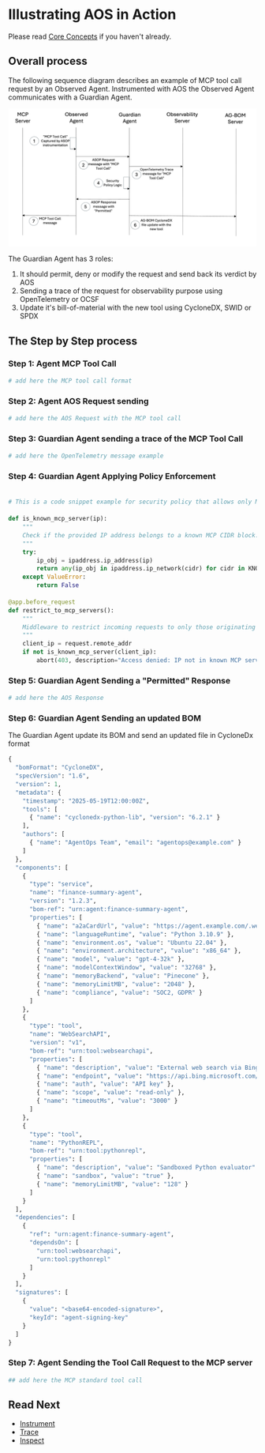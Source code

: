 # Illustrating AOS in Action

Please read [Core Concepts](./core_concepts.md) if you haven't already.

## Overall process

The following sequence diagram describes an example of MCP tool call request by an Observed Agent.
Instrumented with AOS the Observed Agent communicates with a Guardian Agent.

![Sequence Diagram](../assets/sequence_diagram.png "Sequence Diagram")

The Guardian Agent has 3 roles:

1. It should permit, deny or modify the request and send back its verdict by AOS
2. Sending a trace of the request for observability purpose using OpenTelemetry or OCSF
3. Update it's bill-of-material with the new tool using CycloneDX, SWID or SPDX

## The Step by Step process

### Step 1: Agent MCP Tool Call
```python
# add here the MCP tool call format
```
### Step 2: Agent AOS Request sending
```python
# add here the AOS Request with the MCP tool call
```
### Step 3: Guardian Agent sending a trace of the MCP Tool Call
```python
# add here the OpenTelemetry message example
```
### Step 4: Guardian Agent Applying Policy Enforcement
```python

# This is a code snippet example for security policy that allows only MCP servers from a given list

def is_known_mcp_server(ip):
    """
    Check if the provided IP address belongs to a known MCP CIDR block.
    """
    try:
        ip_obj = ipaddress.ip_address(ip)
        return any(ip_obj in ipaddress.ip_network(cidr) for cidr in KNOWN_MCP_SERVERS)
    except ValueError:
        return False

@app.before_request
def restrict_to_mcp_servers():
    """
    Middleware to restrict incoming requests to only those originating from known MCP servers.
    """
    client_ip = request.remote_addr
    if not is_known_mcp_server(client_ip):
        abort(403, description="Access denied: IP not in known MCP server list")
```
### Step 5: Guardian Agent Sending a "Permitted" Response
```python
# add here the AOS Response
```
### Step 6: Guardian Agent Sending an updated BOM

The Guardian Agent update its BOM and send an updated file in CycloneDx format

```python
{
  "bomFormat": "CycloneDX",
  "specVersion": "1.6",
  "version": 1,
  "metadata": {
    "timestamp": "2025-05-19T12:00:00Z",
    "tools": [
      { "name": "cyclonedx-python-lib", "version": "6.2.1" }
    ],
    "authors": [
      { "name": "AgentOps Team", "email": "agentops@example.com" }
    ]
  },
  "components": [
    {
      "type": "service",
      "name": "finance-summary-agent",
      "version": "1.2.3",
      "bom-ref": "urn:agent:finance-summary-agent",
      "properties": [
        { "name": "a2aCardUrl", "value": "https://agent.example.com/.well-known/agent.json" },
        { "name": "languageRuntime", "value": "Python 3.10.9" },
        { "name": "environment.os", "value": "Ubuntu 22.04" },
        { "name": "environment.architecture", "value": "x86_64" },
        { "name": "model", "value": "gpt-4-32k" },
        { "name": "modelContextWindow", "value": "32768" },
        { "name": "memoryBackend", "value": "Pinecone" },
        { "name": "memoryLimitMB", "value": "2048" },
        { "name": "compliance", "value": "SOC2, GDPR" }
      ]
    },
    {
      "type": "tool",
      "name": "WebSearchAPI",
      "version": "v1",
      "bom-ref": "urn:tool:websearchapi",
      "properties": [
        { "name": "description", "value": "External web search via Bing API" },
        { "name": "endpoint", "value": "https://api.bing.microsoft.com/v7.0/search" },
        { "name": "auth", "value": "API key" },
        { "name": "scope", "value": "read-only" },
        { "name": "timeoutMs", "value": "3000" }
      ]
    },
    {
      "type": "tool",
      "name": "PythonREPL",
      "bom-ref": "urn:tool:pythonrepl",
      "properties": [
        { "name": "description", "value": "Sandboxed Python evaluator" },
        { "name": "sandbox", "value": "true" },
        { "name": "memoryLimitMB", "value": "128" }
      ]
    }
  ],
  "dependencies": [
    {
      "ref": "urn:agent:finance-summary-agent",
      "dependsOn": [
        "urn:tool:websearchapi",
        "urn:tool:pythonrepl"
      ]
    }
  ],
  "signatures": [
    {
      "value": "<base64-encoded-signature>",
      "keyId": "agent-signing-key"
    }
  ]
}
```
### Step 7: Agent Sending the Tool Call Request to the MCP server
```python
## add here the MCP standard tool call
```

## Read Next

- [Instrument](../spec/instrument/README.md)
- [Trace](../spec/trace/README.md)
- [Inspect](../spec/inspect/README.md)